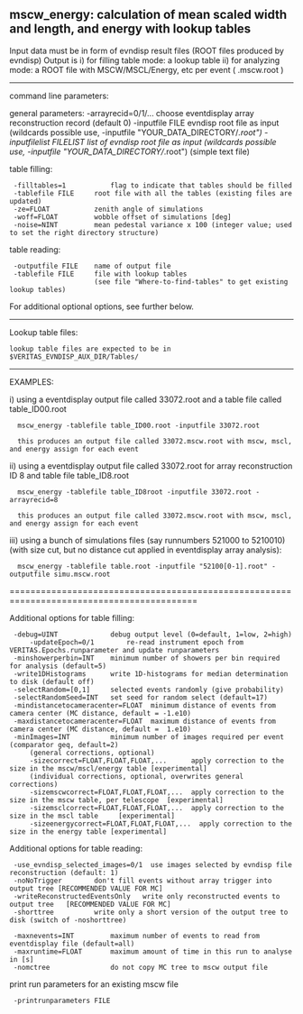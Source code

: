 
mscw_energy: calculation of mean scaled width and length, and energy with lookup tables
---------------------------------------------------------------------------------------

Input data must be in form of evndisp result files (ROOT files produced by evndisp)
Output is
   i)  for filling table mode: a lookup table
   ii) for analyzing mode:     a ROOT file with MSCW/MSCL/Energy, etc per event ( .mscw.root )

--------------------------------------------

command line parameters:

general parameters:
	 -arrayrecid=0/1/... 	 choose eventdisplay array reconstruction record (default 0)
	 -inputfile FILE 	 evndisp root file as input (wildcards possible use, -inputfile "YOUR_DATA_DIRECTORY/*.root")
	 -inputfilelist FILELIST list of evndisp root file as input (wildcards possible use, -inputfile "YOUR_DATA_DIRECTORY/*.root")
	 			 (simple text file)

table filling:

	 -filltables=1           flag to indicate that tables should be filled
	 -tablefile FILE 	 root file with all the tables (existing files are updated)
	 -ze=FLOAT       	 zenith angle of simulations
	 -woff=FLOAT      	 wobble offset of simulations [deg]
	 -noise=NINT     	 mean pedestal variance x 100 (integer value; used to set the right directory structure)

table reading:

	 -outputfile FILE 	 name of output file
	 -tablefile FILE 	 file with lookup tables
	                 	 (see file "Where-to-find-tables" to get existing lookup tables)

For additional optional options, see further below.

--------------------------------------------

Lookup table files:

	lookup table files are expected to be in
	$VERITAS_EVNDISP_AUX_DIR/Tables/

--------------------------------------------

EXAMPLES:

 i) using a eventdisplay output file called 33072.root and a table file called table_ID00.root

      mscw_energy -tablefile table_ID00.root -inputfile 33072.root

      this produces an output file called 33072.mscw.root with mscw, mscl, and energy assign for each event

  ii) using a eventdisplay output file called 33072.root for array reconstruction ID 8 and table file table_ID8.root

      mscw_energy -tablefile table_ID8root -inputfile 33072.root -arrayrecid=8

      this produces an output file called 33072.mscw.root with mscw, mscl, and energy assign for each event

 iii) using a bunch of simulations files (say runnumbers 521000 to 5210010)
     (with size cut, but no distance cut applied in eventdisplay array analysis):

      mscw_energy -tablefile table.root -inputfile "52100[0-1].root" -outputfile simu.mscw.root

==========================================================================================

Additional options for table filling:

	 -debug=UINT             debug output level (0=default, 1=low, 2=high)
         -updateEpoch=0/1        re-read instrument epoch from VERITAS.Epochs.runparameter and update runparameters
	 -minshowerperbin=INT    minimum number of showers per bin required for analysis (default=5)
	 -write1DHistograms 	 write 1D-histograms for median determination to disk (default off)
	 -selectRandom=[0,1] 	 selected events randomly (give probability)
	 -selectRandomSeed=INT 	 set seed for random select (default=17)
	 -mindistancetocameracenter=FLOAT  minimum distance of events from camera center (MC distance, default = -1.e10)
	 -maxdistancetocameracenter=FLOAT  maximum distance of events from camera center (MC distance, default =  1.e10)
	 -minImages=INT          minimum number of images required per event (comparator geq, default=2)
         (general corrections, optional)
         -sizecorrect=FLOAT,FLOAT,FLOAT,...      apply correction to the size in the mscw/mscl/energy table [experimental]
         (individual corrections, optional, overwrites general corrections)
         -sizemscwcorrect=FLOAT,FLOAT,FLOAT,...  apply correction to the size in the mscw table, per telescope  [experimental]
         -sizemsclcorrect=FLOAT,FLOAT,FLOAT,...  apply correction to the size in the mscl table     [experimental]
         -sizeenergycorrect=FLOAT,FLOAT,FLOAT,...  apply correction to the size in the energy table [experimental]

Additional options for table reading:

	 -use_evndisp_selected_images=0/1  use images selected by evndisp file reconstruction (default: 1)
	 -noNoTrigger 		 don't fill events without array trigger into output tree [RECOMMENDED VALUE FOR MC]
	 -writeReconstructedEventsOnly	 write only reconstructed events to output tree   [RECOMMENDED VALUE FOR MC]
	 -shorttree 		 write only a short version of the output tree to disk (switch of -noshorttree)

	 -maxnevents=INT         maximum number of events to read from eventdisplay file (default=all)
	 -maxruntime=FLOAT       maximum amount of time in this run to analyse in [s]
	 -nomctree               do not copy MC tree to mscw output file

print run parameters for an existing mscw file

	 -printrunparameters FILE

